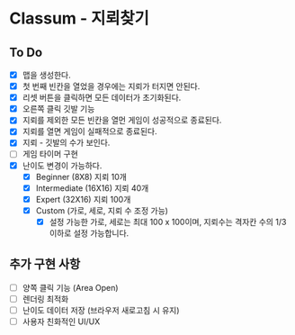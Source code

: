 # Classum - 지뢰찾기

## To Do

- [x] 맵을 생성한다.
- [x] 첫 번째 빈칸을 열었을 경우에는 지뢰가 터지면 안된다.
- [x] 리셋 버튼을 클릭하면 모든 데이터가 초기화된다.
- [x] 오른쪽 클릭 깃발 기능
- [x] 지뢰를 제외한 모든 빈칸을 열먼 게임이 성공적으로 종료된다.
- [x] 지뢰를 열면 게임이 실패적으로 종료된다.
- [x] 지뢰 - 깃발의 수가 보인다.
- [ ] 게임 타이머 구현
- [x] 난이도 변경이 가능하다.
  - [x] Beginner (8X8) 지뢰 10개
  - [x] Intermediate (16X16) 지뢰 40개
  - [x] Expert (32X16) 지뢰 100개
  - [x] Custom (가로, 세로, 지뢰 수 조정 가능)
    - [x] 설정 가능한 가로, 세로는 최대 100 x 100이며, 지뢰수는 격자칸 수의 1/3 이하로 설정 가능합니다.

## 추가 구현 사항

- [ ] 양쪽 클릭 기능 (Area Open)
- [ ] 렌더링 최적화
- [ ] 난이도 데이터 저장 (브라우저 새로고침 시 유지)
- [ ] 사용자 친화적인 UI/UX
